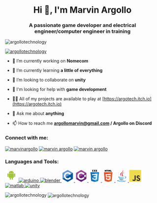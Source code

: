 <h1 align="center">Hi 👋, I'm Marvin Argollo</h1>
<h3 align="center">A passionate game developer and electrical engineer/computer engineer in training</h3>

<p align="left"> <img src="https://komarev.com/ghpvc/?username=argollotechnology&label=Profile%20views&color=0e75b6&style=flat" alt="argollotechnology" /> </p>

<p align="left"> <a href="https://github.com/ryo-ma/github-profile-trophy"><img src="https://github-profile-trophy.vercel.app/?username=argollotechnology&theme=matrix" alt="argollotechnology" /></a> </p>

- 🔭 I’m currently working on **Nomecom**

- 🌱 I’m currently learning **a little of everything**

- 👯 I’m looking to collaborate on **unity**

- 🤝 I'm looking for help with **game development**

- 👨‍💻 All of my projects are available to play at [https://argotech.itch.io](https://argotech.itch.io)

- 💬 Ask me about **anything**

- 📫 How to reach me **argollomarvin@gmail.com / Argollo on Discord**

<h3 align="left">Connect with me:</h3>
<p align="left">
<a href="https://twitter.com/marvinargollo" target="blank"><img align="center" src="https://raw.githubusercontent.com/rahuldkjain/github-profile-readme-generator/master/src/images/icons/Social/twitter.svg" alt="marvinargollo" height="30" width="40" /></a>
<a href="https://linkedin.com/in/marvin argollo" target="blank"><img align="center" src="https://raw.githubusercontent.com/rahuldkjain/github-profile-readme-generator/master/src/images/icons/Social/linked-in-alt.svg" alt="marvin argollo" height="30" width="40" /></a>
<a href="https://www.youtube.com/c/marvin argollo" target="blank"><img align="center" src="https://raw.githubusercontent.com/rahuldkjain/github-profile-readme-generator/master/src/images/icons/Social/youtube.svg" alt="marvin argollo" height="30" width="40" /></a>
</p>

<h3 align="left">Languages and Tools:</h3>
<p align="left"> <a href="https://developer.android.com" target="_blank" rel="noreferrer"> <img src="https://raw.githubusercontent.com/devicons/devicon/master/icons/android/android-original-wordmark.svg" alt="android" width="40" height="40"/> </a> <a href="https://www.arduino.cc/" target="_blank" rel="noreferrer"> <img src="https://cdn.worldvectorlogo.com/logos/arduino-1.svg" alt="arduino" width="40" height="40"/> </a> <a href="https://www.blender.org/" target="_blank" rel="noreferrer"> <img src="https://download.blender.org/branding/community/blender_community_badge_white.svg" alt="blender" width="40" height="40"/> </a> <a href="https://www.cprogramming.com/" target="_blank" rel="noreferrer"> <img src="https://raw.githubusercontent.com/devicons/devicon/master/icons/c/c-original.svg" alt="c" width="40" height="40"/> </a> <a href="https://www.w3schools.com/cs/" target="_blank" rel="noreferrer"> <img src="https://raw.githubusercontent.com/devicons/devicon/master/icons/csharp/csharp-original.svg" alt="csharp" width="40" height="40"/> </a> <a href="https://www.w3schools.com/css/" target="_blank" rel="noreferrer"> <img src="https://raw.githubusercontent.com/devicons/devicon/master/icons/css3/css3-original-wordmark.svg" alt="css3" width="40" height="40"/> </a> <a href="https://www.w3.org/html/" target="_blank" rel="noreferrer"> <img src="https://raw.githubusercontent.com/devicons/devicon/master/icons/html5/html5-original-wordmark.svg" alt="html5" width="40" height="40"/> </a> <a href="https://www.java.com" target="_blank" rel="noreferrer"> <img src="https://raw.githubusercontent.com/devicons/devicon/master/icons/java/java-original.svg" alt="java" width="40" height="40"/> </a> <a href="https://developer.mozilla.org/en-US/docs/Web/JavaScript" target="_blank" rel="noreferrer"> <img src="https://raw.githubusercontent.com/devicons/devicon/master/icons/javascript/javascript-original.svg" alt="javascript" width="40" height="40"/> </a> <a href="https://www.mathworks.com/" target="_blank" rel="noreferrer"> <img src="https://upload.wikimedia.org/wikipedia/commons/2/21/Matlab_Logo.png" alt="matlab" width="40" height="40"/> </a> <a href="https://unity.com/" target="_blank" rel="noreferrer"> <img src="https://www.vectorlogo.zone/logos/unity3d/unity3d-icon.svg" alt="unity" width="40" height="40"/> </a> </p>

<p><img align="left" src="https://github-readme-stats.vercel.app/api/top-langs?username=argollotechnology&show_icons=true&theme=dark&locale=en&layout=compact" alt="argollotechnology" /></p>

<p>&nbsp;<img align="center" src="https://github-readme-stats.vercel.app/api?username=argollotechnology&show_icons=true&theme=dark&locale=en" alt="argollotechnology" /></p>

